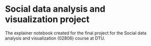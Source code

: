 # Social data analysis and visualization project

The explainer notebook created for the final project for the Social data analysis and visualization (02806) course at DTU.
